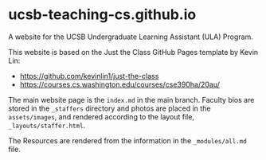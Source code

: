 # ucsb-teaching-cs.github.io
A website for the UCSB Undergraduate Learning Assistant (ULA) Program.

This website is based on the Just the Class GitHub Pages template by Kevin Lin:
* https://github.com/kevinlin1/just-the-class
* https://courses.cs.washington.edu/courses/cse390ha/20au/

The main website page is the `index.md` in the main branch. 
Faculty bios are stored in the `_staffers` directory and photos are placed in the `assets/images`, and rendered according to the layout file, `_layouts/staffer.html`. 

The Resources are rendered from the information in the `_modules/all.md` file.
